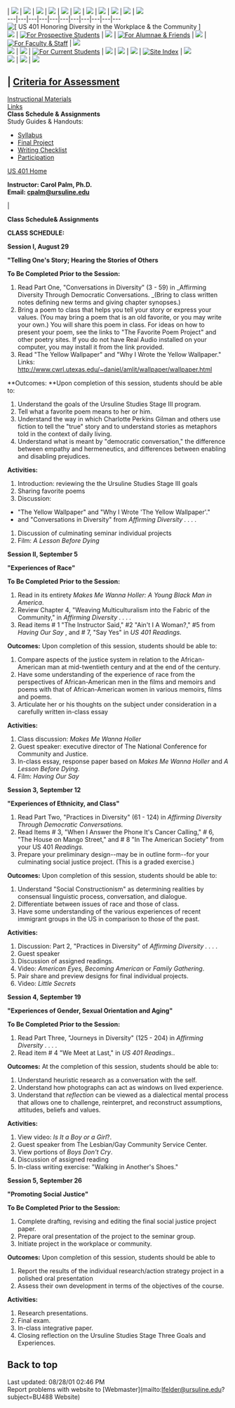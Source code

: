 | ![](images/navigationpane1_1_.jpg) | ![](images/navigationpane2_1_.jpg) |
![](images/navigationpane3_1_.jpg) | ![](images/navigationpane4_1_.jpg) |
![](images/navigationpane5_1_.jpg) | ![](images/navigationpane6_1_.jpg) |
![](images/navigationpane7_1_.jpg) | ![](images/navigationpane8_1_.jpg) |
![](images/navigationpane9_1_.jpg) | ![](images/navigationpane10_1_.jpg) |
![](images/navigationpane11_1_.jpg)  
---|---|---|---|---|---|---|---|---|---|---  
![\[ US 401 Honoring Diversity in the Workplace & the Community
\]](images/navigationpane1_2_.jpg)  
![](images/navigationpane1_3_.jpg) | [![For Prospective
Students](images/navigationfor_prospective_s.jpg)](http://www.ursuline.edu/admissions/index.htm)
| ![](images/navigationpane3_3_.jpg) | [![For Alumnae &
Friends](images/navigationfor_alumnae___fri.jpg)](http://www.ursuline.edu/alumnae_assoc/index.htm)
| ![](images/navigationpane7_3_.jpg) | [![For Faculty &
Staff](images/navigationfor_faculty___sta.jpg)](http://www.ursuline.edu/staff_faculty.htm)
| ![](images/navigationpane9_3_.jpg)  
![](images/navigationpane1_4_.jpg) | ![](images/navigationpane3_4_.jpg) |
[![For Current
Students](images/navigationfor_current_stude.jpg)](http://www.ursuline.edu/stu_serv/student_activities/)
| ![](images/navigationpane5_4_.jpg) | ![](images/navigationpane7_4_.jpg) |
![](images/navigationpane9_4_.jpg) | [![Site
Index](images/navigationsite_index.jpg)](http://www.ursuline.edu/site_index.htm)
| ![](images/navigationpane11_4_.jpg)  
![](images/navigationpane1_5_.jpg) | ![](images/navigationpane3_5_.jpg) |
![](images/navigationpane9_5_.jpg)  
  
| [Criteria for Assessment](requirements.htm)  
---  
[Instructional Materials](texts.htm)  
[Links](links.htm)  
**Class Schedule & Assignments**  
Study Guides & Handouts:

  * [Syllabus](Syllabus.htm)
  * [Final Project](Final_Project.htm)
  * [Writing Checklist](Writing_Checklist.htm)
  * [Participation](Participation.htm)

  
[US 401 Home](index.htm)  
  
**Instructor: Carol Palm, Ph.D.  
Email: [cpalm@ursuline.edu](mailto:cpalm@adelphia.net)**



|

  **Class Schedule& Assignments**

**CLASS SCHEDULE:**

**Session I, August 29**

**"Telling One's Story; Hearing the Stories of Others**



**To Be Completed Prior to the Session:**

  1. Read Part One, "Conversations in Diversity" (3 -  59) in _Affirming Diversity Through Democratic Conversations.   _(Bring to class written notes defining new terms and giving chapter synopses.) 
  2. Bring a poem to class that helps you tell your story or express your values.  (You may bring a poem that is an old favorite, or you may write your own.)  You will share this poem in class.  For ideas on how to present your poem, see the links to "The Favorite Poem Project" and other poetry sites.  If you do not have Real Audio installed on your computer, you may install it from the link provided. 
  3. Read "The Yellow Wallpaper" and "Why I Wrote the Yellow Wallpaper."  Links: <http://www.cwrl.utexas.edu/~daniel/amlit/wallpaper/wallpaper.html>



**Outcomes:   **Upon completion of this session, students should be able to:

  1. Understand the goals of the Ursuline Studies Stage III program. 
  2. Tell what a favorite poem means to her or him. 
  3. Understand the way in which Charlotte Perkins Gilman and others use fiction to tell the "true" story and to understand stories as metaphors told in the context of daily living. 
  4. Understand what is meant by "democratic conversation," the difference between empathy and hermeneutics, and differences between enabling and disabling prejudices. 

**Activities:**

  1. Introduction: reviewing the the Ursuline Studies Stage III goals 
  2. Sharing favorite poems 
  3. Discussion:     

  *  "The Yellow Wallpaper" and "Why I Wrote 'The Yellow Wallpaper'." 
  *  and "Conversations in Diversity" from _Affirming Diversity . . . ._

  1. Discussion of culminating seminar individual projects 
  2. Film: _A Lesson Before Dying_



**Session II, September 5**

**"Experiences of Race"**

**To Be Completed Prior to the Session:**

  1. Read in its entirety _Makes Me Wanna Holler: A Young Black Man in America_. 
  2. Review Chapter 4, "Weaving Multiculturalism into the Fabric of the Community," in _Affirming Diversity . . . ._
  3. Read items # 1 "The Instructor Said," #2 "Ain't I A Woman?," #5 from _Having Our Say_ , and # 7, "Say Yes" in _US   401 Readings._

**Outcomes:** Upon completion of this session, students should be able to:

  1. Compare aspects of the justice system in relation to the African-American man at mid-twentieth century and at the end of the century. 
  2. Have some understanding of the experience of race from the perspectives of African-American men in the films and memoirs and poems with that of African-American women in various memoirs, films and poems. 
  3. Articulate her or his thoughts on the subject under consideration in a carefully written in-class essay 

**Activities:**

  1. Class discussion: _Makes Me Wanna Holler_
  2. Guest speaker: executive director of The National Conference for Community and Justice. 
  3. In-class essay, response paper based on _Makes Me Wanna Holler_ and _A Lesson Before Dying_. 
  4. Film: _Having Our Say_

**Session 3, September 12**

**"Experiences of Ethnicity, and Class"**

  1. Read Part Two, "Practices in Diversity" (61 - 124) in _Affirming Diversity Through Democratic Conversations._
  2. Read Items # 3, "When I Answer the Phone It's Cancer Calling,"  # 6, "The House on Mango Street," and # 8 "In The American Society" from your US 401 _Readings._
  3. Prepare your preliminary design--may be in outline form--for your culminating social justice project. (This is a graded exercise.) 

**Outcomes:** Upon completion of this session, students should be able to:

  1. Understand "Social Constructionism" as determining realities by consensual linguistic process, conversation, and dialogue. 
  2. Differentiate between issues of race and those of class. 
  3. Have some understanding of the various experiences of recent immigrant groups in the US in comparison to those of the past. 

**Activities:**

  1. Discussion: Part 2, "Practices in Diversity" of _Affirming Diversity . . . ._
  2. Guest speaker 
  3. Discussion of assigned readings. 
  4. Video: _American Eyes, Becoming American_ or _Family Gathering_. 
  5. Pair share and preview designs for final individual projects. 
  6. Video: _Little Secrets_

**Session 4, September 19**

**"Experiences of Gender, Sexual Orientation and Aging"**

**To Be Completed Prior to the Session:**

  1. Read Part Three, "Journeys in Diversity" (125 - 204) in _Affirming Diversity . . . ._
  2. Read item # 4 "We Meet at Last,"  in _US 401 Readings._. 

**Outcomes:** At the completion of this session, students should be able to:

  1. Understand heuristic research as a conversation with the self. 
  2. Understand how photographs can act as windows on lived experience. 
  3. Understand that _reflection_ can be viewed as a dialectical mental process that allows one to challenge, reinterpret, and reconstruct assumptions, attitudes, beliefs and values. 

**Activities:**

  1. View video: _Is It a Boy or a Girl_?. 
  2. Guest speaker from The Lesbian/Gay Community Service Center. 
  3. View portions of _Boys Don't Cry_. 
  4. Discussion of assigned reading 
  5. In-class writing exercise: "Walking in Another's Shoes." 



**Session 5, September 26**

**"Promoting Social Justice"**

**To Be Completed Prior to the Session:**

  1. Complete drafting, revising and editing the final social justice project paper. 
  2. Prepare oral presentation of the project to the seminar group. 
  3. Initiate project in the workplace or community. 

**Outcomes:** Upon completion of this session, students should be able to

  1. Report the results of the individual research/action strategy project in a polished oral presentation 
  2. Assess their own development in terms of the objectives of the course. 

**Activities:**

  1. Research presentations. 
  2. Final exam. 
  3. In-class integrative paper. 
  4. Closing reflection on the Ursuline Studies Stage Three Goals and Experiences. 





**Back to top**  
---  
  
  
Last updated: 08/28/01 02:46 PM  
Report problems with website to
[Webmaster](mailto:lfelder@ursuline.edu?subject=BU488 Website)

